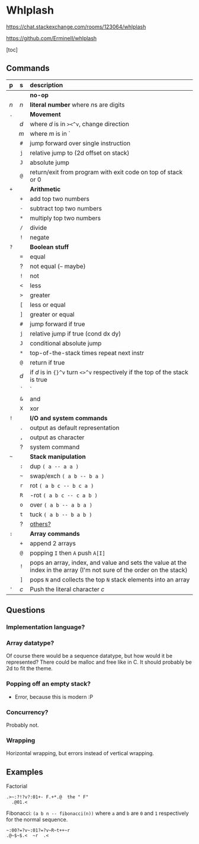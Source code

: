 # Whlplash ########

https://chat.stackexchange.com/rooms/123064/whlplash

https://github.com/ErmineII/whlplash

[toc]

## Commands #######

| p | s | description
|:-:|:-:|:-
|` `|` `| **no-op**
|*n*|*n*| **literal number** where *n*s are digits
|`.`|   | **Movement**
|   |*d*| where *d* is in `><^v`, change direction
|   |*m*| where *m* is in `|\/-`, mirror
|   |`#`| jump forward over single instruction
|   |`j`| relative jump to (2d offset on stack)
|   |`J`| absolute jump
|   |`@`| return/exit from program with exit code on top of stack or 0
|`+`|   | **Arithmetic**
|   |`+`| add top two numbers
|   |`-`| subtract top two numbers
|   |`*`| multiply top two numbers
|   |`/`| divide
|   |`!`| negate
|`?`|   | **Boolean stuff**
|   |`=`| equal
|   | ? | not equal (`~` maybe)
|   |`!`| not
|   |`<`| less
|   |`>`| greater
|   |`[`| less or equal
|   |`]`| greater or equal
|   |`#`| jump forward if true
|   |`j`| relative jump if true (cond dx dy)
|   |`J`| conditional absolute jump
|   |`*`| top-of-the-stack times repeat next instr
|   |`@`| return if true
|   |*d*| if *d* is in `{}^v` turn `<>^v` respectively if the top of the stack is true
|   |`|`| or
|   |`&`| and
|   |`X`| xor
|`!`|   | **I/O and system commands**
|   |`.`| output as default representation
|   |`,`| output as character
|   | ? | system command
|`~`|   | **Stack manipulation**
|   |`:`| dup `( a -- a a )`
|   |`~`| swap/exch `( a b -- b a )`
|   |`r`| rot `( a b c -- b c a )`
|   |`R`| -rot `( a b c -- c a b )`
|   |`o`| over `( a b -- a b a )`
|   |`t`| tuck `( a b -- b a b )`
|   | ? | [others?](http://wiki.laptop.org/go/Forth_stack_operators)
|`:`|   | **Array commands**
|   |`+`| append 2 arrays
|   |`@`| popping `I` then `A` push `A[I]`
|   |`!`| pops an array, index, and value and sets the value at the index in the array (I'm not sure of the order on the stack)
|   |`]`| pops `N` and collects the top `N` stack elements into an array
|`'`|*c*| Push the literal character *c*

## Questions ######

### Implementation language? ###

### Array datatype? ###

Of course there would be a sequence datatype, but how would it be represented? There could be malloc and free like in C.
It should probably be 2d to fit the theme.

### Popping off an empty stack? ##

- Error, because this is modern :P

### Concurrency? ##

Probably not.

### Wrapping

Horizontal wrapping, but errors instead of vertical wrapping.

## Examples #######

Factorial
```
.>~:?!?v?:01+- F.+*.@  the " F"
  .@01.<
```

Fibonacci: `(a b n -- fibonacci(n))` where `a` and `b` are `0` and `1` respectively for the normal sequence.
```
~:00?=?v~:01?=?v~R~t++~r
.@~$~$.<  ~r  .<
```
